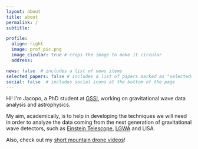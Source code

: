 ```yaml
---
layout: about
title: about
permalink: /
subtitle: 

profile:
  align: right
  image: prof_pic.png
  image_cicular: true # crops the image to make it circular
  address: 

news: false  # includes a list of news items
selected_papers: false # includes a list of papers marked as "selected={true}"
social: false  # includes social icons at the bottom of the page
---
```


Hi! I'm Jacopo, a PhD student at [GSSI](https://www.gssi.it/people/students/students-physics/item/15633-tissino-jacopo), working on gravitational wave data analysis and astrophysics.

My aim, academically, is to help in developing the techniques we will need in order to analyze the data coming from 
the next generation of gravitational wave detectors, such as [Einstein Telescope](../projects/et.md), [LGWA](../projects/LGWA.md) and LISA.

Also, check out my [short mountain drone videos](https://www.youtube.com/user/jacolmes)!

<!-- Put your address / P.O. box / other info right below your picture. You can also disable any these elements by editing `profile` property of the YAML header of your `_pages/about.md`. Edit `_bibliography/papers.bib` and Jekyll will render your [publications page](/al-folio/publications/) automatically. -->

<!-- Link to your social media connections, too. This theme is set up to use [Font Awesome icons](http://fortawesome.github.io/Font-Awesome/) and [Academicons](https://jpswalsh.github.io/academicons/), like the ones below. Add your Facebook, Twitter, LinkedIn, Google Scholar, or just disable all of them. -->
